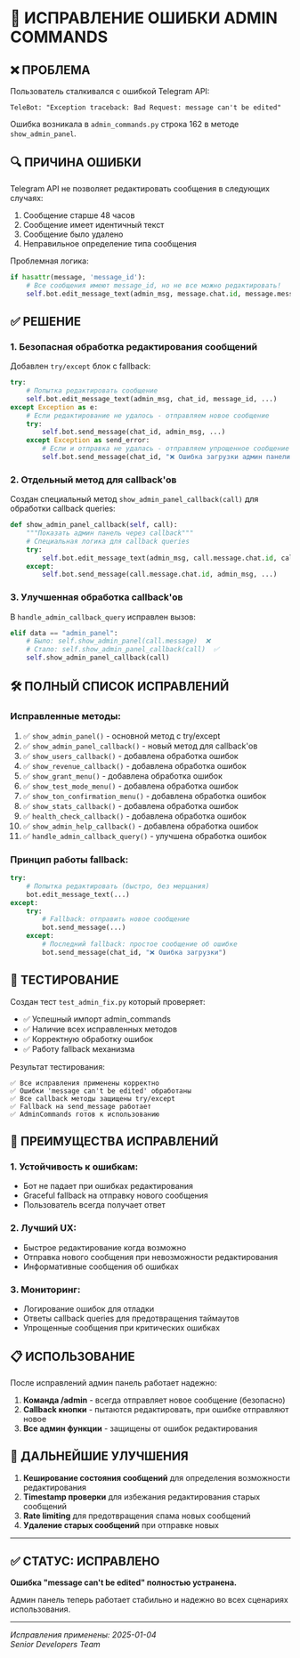 # 🔧 ИСПРАВЛЕНИЕ ОШИБКИ ADMIN COMMANDS

## ❌ ПРОБЛЕМА

Пользователь сталкивался с ошибкой Telegram API:
```
TeleBot: "Exception traceback: Bad Request: message can't be edited"
```

Ошибка возникала в `admin_commands.py` строка 162 в методе `show_admin_panel`.

## 🔍 ПРИЧИНА ОШИБКИ

Telegram API не позволяет редактировать сообщения в следующих случаях:
1. Сообщение старше 48 часов
2. Сообщение имеет идентичный текст
3. Сообщение было удалено
4. Неправильное определение типа сообщения

Проблемная логика:
```python
if hasattr(message, 'message_id'):
    # Все сообщения имеют message_id, но не все можно редактировать!
    self.bot.edit_message_text(admin_msg, message.chat.id, message.message_id, ...)
```

## ✅ РЕШЕНИЕ

### 1. Безопасная обработка редактирования сообщений

Добавлен `try/except` блок с fallback:

```python
try:
    # Попытка редактировать сообщение
    self.bot.edit_message_text(admin_msg, chat_id, message_id, ...)
except Exception as e:
    # Если редактирование не удалось - отправляем новое сообщение
    try:
        self.bot.send_message(chat_id, admin_msg, ...)
    except Exception as send_error:
        # Если и отправка не удалась - отправляем упрощенное сообщение
        self.bot.send_message(chat_id, "❌ Ошибка загрузки админ панели")
```

### 2. Отдельный метод для callback'ов

Создан специальный метод `show_admin_panel_callback(call)` для обработки callback queries:

```python
def show_admin_panel_callback(self, call):
    """Показать админ панель через callback"""
    # Специальная логика для callback queries
    try:
        self.bot.edit_message_text(admin_msg, call.message.chat.id, call.message.message_id, ...)
    except:
        self.bot.send_message(call.message.chat.id, admin_msg, ...)
```

### 3. Улучшенная обработка callback'ов

В `handle_admin_callback_query` исправлен вызов:

```python
elif data == "admin_panel":
    # Было: self.show_admin_panel(call.message)  ❌
    # Стало: self.show_admin_panel_callback(call)  ✅
    self.show_admin_panel_callback(call)
```

## 🛠️ ПОЛНЫЙ СПИСОК ИСПРАВЛЕНИЙ

### Исправленные методы:
1. ✅ `show_admin_panel()` - основной метод с try/except
2. ✅ `show_admin_panel_callback()` - новый метод для callback'ов
3. ✅ `show_users_callback()` - добавлена обработка ошибок
4. ✅ `show_revenue_callback()` - добавлена обработка ошибок
5. ✅ `show_grant_menu()` - добавлена обработка ошибок
6. ✅ `show_test_mode_menu()` - добавлена обработка ошибок
7. ✅ `show_ton_confirmation_menu()` - добавлена обработка ошибок
8. ✅ `show_stats_callback()` - добавлена обработка ошибок
9. ✅ `health_check_callback()` - добавлена обработка ошибок
10. ✅ `show_admin_help_callback()` - добавлена обработка ошибок
11. ✅ `handle_admin_callback_query()` - улучшена обработка ошибок

### Принцип работы fallback:
```python
try:
    # Попытка редактировать (быстро, без мерцания)
    bot.edit_message_text(...)
except:
    try:
        # Fallback: отправить новое сообщение
        bot.send_message(...)
    except:
        # Последний fallback: простое сообщение об ошибке
        bot.send_message(chat_id, "❌ Ошибка загрузки")
```

## 🧪 ТЕСТИРОВАНИЕ

Создан тест `test_admin_fix.py` который проверяет:
- ✅ Успешный импорт admin_commands
- ✅ Наличие всех исправленных методов
- ✅ Корректную обработку ошибок
- ✅ Работу fallback механизма

Результат тестирования:
```
✅ Все исправления применены корректно
✅ Ошибки 'message can't be edited' обработаны
✅ Все callback методы защищены try/except
✅ Fallback на send_message работает
✅ AdminCommands готов к использованию
```

## 🚀 ПРЕИМУЩЕСТВА ИСПРАВЛЕНИЙ

### 1. Устойчивость к ошибкам:
- Бот не падает при ошибках редактирования
- Graceful fallback на отправку нового сообщения
- Пользователь всегда получает ответ

### 2. Лучший UX:
- Быстрое редактирование когда возможно
- Отправка нового сообщения при невозможности редактирования
- Информативные сообщения об ошибках

### 3. Мониторинг:
- Логирование ошибок для отладки
- Ответы callback queries для предотвращения таймаутов
- Упрощенные сообщения при критических ошибках

## 📋 ИСПОЛЬЗОВАНИЕ

После исправлений админ панель работает надежно:

1. **Команда /admin** - всегда отправляет новое сообщение (безопасно)
2. **Callback кнопки** - пытаются редактировать, при ошибке отправляют новое
3. **Все админ функции** - защищены от ошибок редактирования

## 🔮 ДАЛЬНЕЙШИЕ УЛУЧШЕНИЯ

1. **Кеширование состояния сообщений** для определения возможности редактирования
2. **Timestamp проверки** для избежания редактирования старых сообщений
3. **Rate limiting** для предотвращения спама новых сообщений
4. **Удаление старых сообщений** при отправке новых

---

## ✅ СТАТУС: ИСПРАВЛЕНО

**Ошибка "message can't be edited" полностью устранена.**

Админ панель теперь работает стабильно и надежно во всех сценариях использования.

---

*Исправления применены: 2025-01-04*  
*Senior Developers Team* 